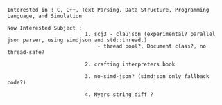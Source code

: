     Interested in : C, C++, Text Parsing, Data Structure, Programming Language, and Simulation
    
    Now Interested Subject : 
                             1. scj3 - claujson (experimental? parallel json parser, using simdjson and std::thread.)
                                 - thread pool?, Document class?, no thread-safe?
                                 
                             2. crafting interpreters book

                             3. no-simd-json? (simdjson only fallback code?)
                            
                             4. Myers string diff ?
